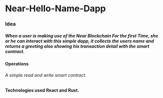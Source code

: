 # Near-Hello-Name-Dapp

### Idea
##### When a user is making use of the Near Blockchain For the first Time, she or he can interact with this simple dapp, it collects the users name and returns a greeting also showing his transaction detail with the smart contract.

#### Operations
###### A simple read and write smart contract.

#### Technologies used React and Rust.

